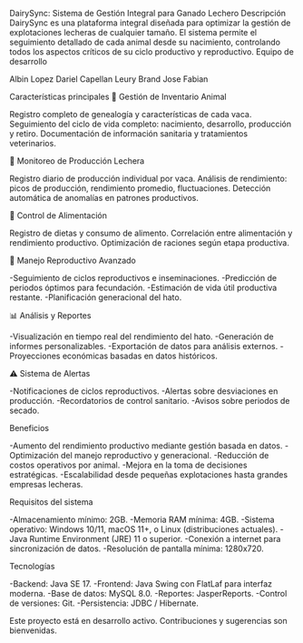 DairySync: Sistema de Gestión Integral para Ganado Lechero
Descripción
DairySync es una plataforma integral diseñada para optimizar la gestión de explotaciones lecheras de cualquier tamaño. El sistema permite el seguimiento detallado de cada animal desde su nacimiento, controlando todos los aspectos críticos de su ciclo productivo y reproductivo.
Equipo de desarrollo

Albin Lopez
Dariel Capellan
Leury Brand
Jose Fabian

Características principales
🐄 Gestión de Inventario Animal

Registro completo de genealogía y características de cada vaca.
Seguimiento del ciclo de vida completo: nacimiento, desarrollo, producción y retiro.
Documentación de información sanitaria y tratamientos veterinarios.

🥛 Monitoreo de Producción Lechera

Registro diario de producción individual por vaca.
Análisis de rendimiento: picos de producción, rendimiento promedio, fluctuaciones.
Detección automática de anomalías en patrones productivos.

🌱 Control de Alimentación

Registro de dietas y consumo de alimento.
Correlación entre alimentación y rendimiento productivo.
Optimización de raciones según etapa productiva.

🔄 Manejo Reproductivo Avanzado

-Seguimiento de ciclos reproductivos e inseminaciones.
-Predicción de periodos óptimos para fecundación.
-Estimación de vida útil productiva restante.
-Planificación generacional del hato.

📊 Análisis y Reportes

-Visualización en tiempo real del rendimiento del hato.
-Generación de informes personalizables.
-Exportación de datos para análisis externos.
-Proyecciones económicas basadas en datos históricos.

⚠️ Sistema de Alertas

-Notificaciones de ciclos reproductivos.
-Alertas sobre desviaciones en producción.
-Recordatorios de control sanitario.
-Avisos sobre periodos de secado.

Beneficios

-Aumento del rendimiento productivo mediante gestión basada en datos.
-Optimización del manejo reproductivo y generacional.
-Reducción de costos operativos por animal.
-Mejora en la toma de decisiones estratégicas.
-Escalabilidad desde pequeñas explotaciones hasta grandes empresas lecheras.

Requisitos del sistema

-Almacenamiento mínimo: 2GB.
-Memoria RAM mínima: 4GB.
-Sistema operativo: Windows 10/11, macOS 11+, o Linux (distribuciones actuales).
-Java Runtime Environment (JRE) 11 o superior.
-Conexión a internet para sincronización de datos.
-Resolución de pantalla mínima: 1280x720.

Tecnologías

-Backend: Java SE 17.
-Frontend: Java Swing con FlatLaf para interfaz moderna.
-Base de datos: MySQL 8.0.
-Reportes: JasperReports.
-Control de versiones: Git.
-Persistencia: JDBC / Hibernate.

Este proyecto está en desarrollo activo. Contribuciones y sugerencias son bienvenidas.
